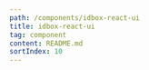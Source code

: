 ```yaml
---
path: /components/idbox-react-ui
title: idbox-react-ui
tag: component
content: README.md
sortIndex: 10
---
```

